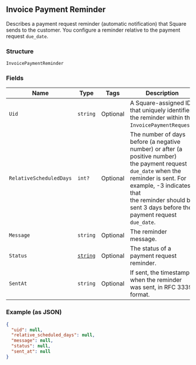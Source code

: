 ## Invoice Payment Reminder

Describes a payment request reminder (automatic notification) that Square sends
to the customer. You configure a reminder relative to the payment request
`due_date`.

### Structure

`InvoicePaymentReminder`

### Fields

| Name | Type | Tags | Description |
|  --- | --- | --- | --- |
| `Uid` | `string` | Optional | A Square-assigned ID that uniquely identifies the reminder within the<br>`InvoicePaymentRequest`. |
| `RelativeScheduledDays` | `int?` | Optional | The number of days before (a negative number) or after (a positive number)<br>the payment request `due_date` when the reminder is sent. For example, -3 indicates that<br>the reminder should be sent 3 days before the payment request `due_date`. |
| `Message` | `string` | Optional | The reminder message. |
| `Status` | [`string`](/doc/models/invoice-payment-reminder-status.md) | Optional | The status of a payment request reminder. |
| `SentAt` | `string` | Optional | If sent, the timestamp when the reminder was sent, in RFC 3339 format. |

### Example (as JSON)

```json
{
  "uid": null,
  "relative_scheduled_days": null,
  "message": null,
  "status": null,
  "sent_at": null
}
```

